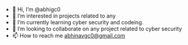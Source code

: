 - 👋 Hi, I’m @abhigc0
- 👀 I’m interested in projects related to any
- 🌱 I’m currently learning cyber security and codeing.
- 💞️ I’m looking to collaborate on any project related to cyber security
- 📫 How to reach me abhinavgc0@gmail.com

<!---
abhigc0/abhigc0 is a ✨ special ✨ repository because its `README.md` (this file) appears on your GitHub profile.
You can click the Preview link to take a look at your changes.
--->
